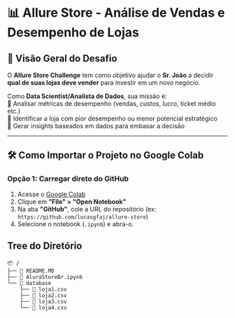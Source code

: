 ﻿# 📊 Allure Store - Análise de Vendas e Desempenho de Lojas  

## 📌 Visão Geral do Desafio  
O **Allure Store Challenge** tem como objetivo ajudar o **Sr. João** a decidir **qual de suas lojas deve vender** para investir em um novo negócio.  

Como **Data Scientist/Analista de Dados**, sua missão é:  
🔹 Analisar métricas de desempenho (vendas, custos, lucro, ticket médio etc.)  
🔹 Identificar a loja com pior desempenho ou menor potencial estratégico  
🔹 Gerar insights baseados em dados para embasar a decisão  

---

## 🛠 Como Importar o Projeto no Google Colab  

### **Opção 1: Carregar direto do GitHub**  
1. Acesse o [Google Colab](https://colab.research.google.com/)  
2. Clique em **"File" > "Open Notebook"**  
3. Na aba **"GitHub"**, cole a URL do repositório (ex: `https://github.com/lucasgfaj/allure-store`)  
4. Selecione o notebook (`.ipynb`) e abra-o.  

## Tree do Diretório
```
📦 /
├── 📄 README.MD
├── 📄 AluraStoreBr.ipynb
└── 📂 database
    ├── 📄 loja1.csv
    ├── 📄 loja2.csv
    ├── 📄 loja3.csv
    └── 📄 loja4.csv

```
